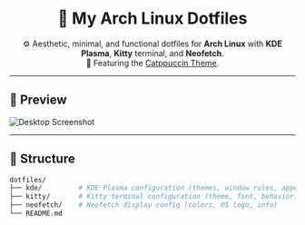 <h1 align="center">🧪 My Arch Linux Dotfiles</h1>

<p align="center">
  ⚙️ Aesthetic, minimal, and functional dotfiles for <b>Arch Linux</b> with <b>KDE Plasma</b>, <b>Kitty</b> terminal, and <b>Neofetch</b>.<br>
  🎨 Featuring the <a href="https://github.com/catppuccin/catppuccin">Catppuccin Theme</a>.
</p>

---

## 📸 Preview

![Desktop Screenshot](images/desktop.jpeg)

---

## 📁 Structure

```bash
dotfiles/
├── kde/         # KDE Plasma configuration (themes, window rules, appearance)
├── kitty/       # Kitty terminal configuration (theme, font, behavior)
├── neofetch/    # Neofetch display config (colors, OS logo, info)
└── README.md
